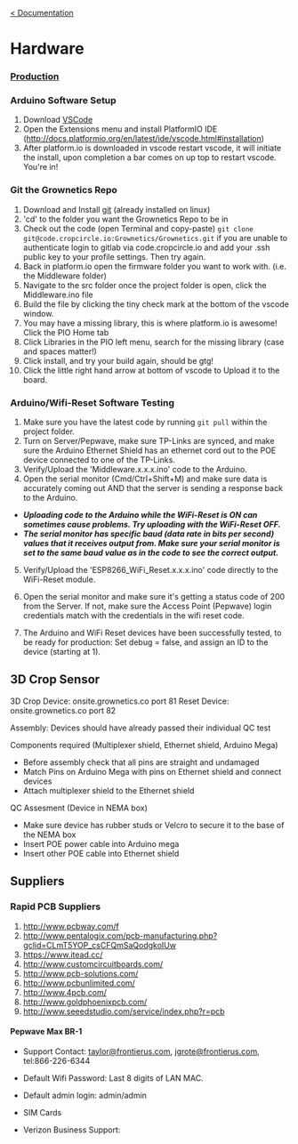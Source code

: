 [< Documentation](../README.md)
# Hardware
### [Production](hardware-production.md)

### Arduino Software Setup
1. Download [VSCode](https://code.visualstudio.com/Download)  
2. Open the Extensions menu and install PlatformIO IDE (http://docs.platformio.org/en/latest/ide/vscode.html#installation)  
3. After platform.io is downloaded in vscode restart vscode, it will initiate the install, upon completion a bar comes on up top to restart vscode. You're in!  

### Git the Grownetics Repo   
1. Download and Install [git](http://git-scm.com/download/mac) (already installed on linux)  
2. 'cd' to the folder you want the Grownetics Repo to be in  
3. Check out the code (open Terminal and copy-paste)
`git clone git@code.cropcircle.io:Grownetics/Grownetics.git`
if you are unable to authenticate login to gitlab via code.cropcircle.io and add your .ssh public key to your profile settings. Then try again.  
4. Back in platform.io open the firmware folder you want to work with.  (i.e. the Middleware folder)
5. Navigate to the src folder once the project folder is open, click the Middleware.ino file
6. Build the file by clicking the tiny check mark at the bottom of the vscode window. 
7. You may have a missing library, this is where platform.io is awesome! Click the PIO Home tab
8. Click Libraries in the PIO left menu, search for the missing library (case and spaces matter!)
9. Click install, and try your build again, should be gtg!
5. Click the little right hand arrow at bottom of vscode to Upload it to the board.

### Arduino/Wifi-Reset Software Testing
1. Make sure you have the latest code by running `git pull` within the project folder.
2. Turn on Server/Pepwave, make sure TP-Links are synced, and make sure the Arduino Ethernet Shield has an ethernet cord out to the POE device connected to one of the TP-Links.
3. Verify/Upload the 'Middleware.x.x.x.ino' code to the Arduino.
4. Open the serial monitor (Cmd/Ctrl+Shift+M) and make sure data is accurately coming out AND that the server is sending a response back to the Arduino. 
  * ***Uploading code to the Arduino while the WiFi-Reset is ON can sometimes cause problems. Try uploading with the WiFi-Reset OFF.***  
  * ***The serial monitor has specific baud (data rate in bits per second) values that it receives output from. Make sure your serial monitor is set to the same baud value as in the code to see the correct output.***  

5. Verify/Upload the 'ESP8266_WiFi_Reset.x.x.x.ino' code directly to the WiFi-Reset module. 
6. Open the serial monitor and make sure it's getting a status code of 200 from the Server. If not, make sure the Access Point (Pepwave) login credentials match with the credentials in the wifi reset code.

7. The Arduino and WiFi Reset devices have been successfully tested, to be ready for production: Set debug = false, and assign an ID to the device (starting at 1).

## 3D Crop Sensor

3D Crop Device: onsite.grownetics.co port 81
Reset Device: onsite.grownetics.co port 82

Assembly: Devices should have already passed their individual QC test

Components required (Multiplexer shield, Ethernet shield, Arduino Mega)

*  Before assembly check that all pins are straight and undamaged
*  Match Pins on Arduino Mega with pins on Ethernet shield and connect devices
*  Attach multiplexer shield to the Ethernet shield 

QC Assesment (Device in NEMA box)

*  Make sure device has rubber studs or Velcro to secure it to the base of the NEMA box
*  Insert POE power cable into Arduino mega 
*  Insert other POE cable into Ethernet shield

## Suppliers

### Rapid PCB Suppliers
1. http://www.pcbway.com/f
2. http://www.pentalogix.com/pcb-manufacturing.php?gclid=CLmT5YOP_csCFQmSaQodgkoIUw
3. https://www.itead.cc/
4. http://www.customcircuitboards.com/
5. http://www.pcb-solutions.com/
6. http://www.pcbunlimited.com/
7. http://www.4pcb.com/
8. http://www.goldphoenixpcb.com/
9. http://www.seeedstudio.com/service/index.php?r=pcb

#### Pepwave Max BR-1
 * Support Contact:  taylor@frontierus.com, jgrote@frontierus.com, tel:866-226-6344
 * Default Wifi Password: Last 8 digits of LAN MAC.
 * Default admin login: admin/admin

* SIM Cards
 * Verizon Business Support: 

